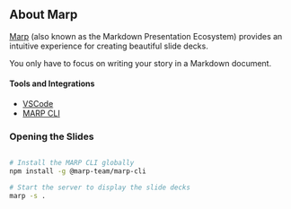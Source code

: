 ## About Marp

[Marp](https://marp.app/) (also known as the Markdown Presentation Ecosystem) provides an intuitive experience for creating beautiful slide decks. 

You only have to focus on writing your story in a Markdown document.

#### Tools and Integrations
- [VSCode](https://marketplace.visualstudio.com/items?itemName=marp-team.marp-vscode)
- [MARP CLI](https://github.com/marp-team/marp-cli)

### Opening the Slides

````bash

# Install the MARP CLI globally
npm install -g @marp-team/marp-cli

# Start the server to display the slide decks
marp -s .

````
